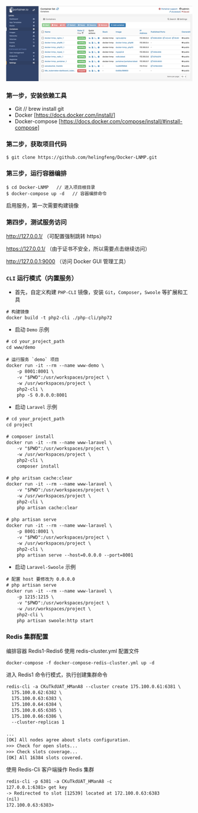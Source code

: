 ![demo-portainer.jpg](demo-portainer.jpg)

### 第一步，安装依赖工具

- Git  // brew install git
- Docker [https://docs.docker.com/install/]
- Docker-compose [https://docs.docker.com/compose/install/#install-compose]

### 第二步，获取项目代码

```
$ git clone https://github.com/helingfeng/Docker-LNMP.git
```
    
### 第三步，运行容器编排

```
$ cd Docker-LNMP   // 进入项目根目录
$ docker-compose up -d   // 容器编排命令
```

启用服务，第一次需要构建镜像


### 第四步，测试服务访问

http://127.0.0.1/ （可配置强制跳转 https）

https://127.0.0.1/  （由于证书不安全，所以需要点击继续访问）

http://127.0.0.1:9000 （访问 Docker GUI 管理工具）

### `CLI` 运行模式（内置服务）

- 首先，自定义构建 `PHP-CLI` 镜像，安装 `Git`，`Composer`，`Swoole` 等扩展和工具

```shell
# 构建镜像
docker build -t php2-cli ./php-cli/php72
```

- 启动 `Demo` 示例

```shell
# cd your_project_path
cd www/demo

# 运行服务 `demo` 项目
docker run -it --rm --name www-demo \
    -p 8001:8001 \
    -v "$PWD":/usr/workspaces/project \
    -w /usr/workspaces/project \
    php2-cli \
    php -S 0.0.0.0:8001
```

- 启动 `Laravel` 示例

```shell
# cd your_project_path
cd project

# composer install
docker run -it --rm --name www-laravel \
    -v "$PWD":/usr/workspaces/project \
    -w /usr/workspaces/project \
    php2-cli \
    composer install

# php aritsan cache:clear
docker run -it --rm --name www-laravel \
    -v "$PWD":/usr/workspaces/project \
    -w /usr/workspaces/project \
    php2-cli \
    php artisan cache:clear
    
# php artisan serve
docker run -it --rm --name www-laravel \
    -p 8001:8001 \
    -v "$PWD":/usr/workspaces/project \
    -w /usr/workspaces/project \
    php2-cli \
    php artisan serve --host=0.0.0.0 --port=8001
```

- 启动 `Laravel-Swoole` 示例

```
# 配置 host 要修改为 0.0.0.0
# php artisan serve
docker run -it --rm --name www-laravel \
    -p 1215:1215 \
    -v "$PWD":/usr/workspaces/project \
    -w /usr/workspaces/project \
    php2-cli \
    php artisan swoole:http start
```

### Redis 集群配置

编排容器 Redis1-Redis6 使用 redis-cluster.yml 配置文件
```shell
docker-compose -f docker-compose-redis-cluster.yml up -d
```

进入 Redis1 命令行模式，执行创建集群命令
```shell
redis-cli -a CKuTkdUAT_HManA8 --cluster create 175.100.0.61:6381 \
  175.100.0.62:6382 \
  175.100.0.63:6383 \
  175.100.0.64:6384 \
  175.100.0.65:6385 \
  175.100.0.66:6386 \
  --cluster-replicas 1

...
[OK] All nodes agree about slots configuration.
>>> Check for open slots...
>>> Check slots coverage...
[OK] All 16384 slots covered.
```

使用 Redis-Cli 客户端操作 Redis 集群
```shell
redis-cli -p 6381 -a CKuTkdUAT_HManA8 -c
127.0.0.1:6381> get key
-> Redirected to slot [12539] located at 172.100.0.63:6383
(nil)
172.100.0.63:6383> 
```

